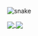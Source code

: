 <!--- ![snake gif](https://github.com/0p3r1/0p3r1/blob/output/github-contribution-grid-snake.gif) --->

![snake](https://github.com/user-attachments/assets/cd933799-9ec0-4db2-9304-7c04eb424230)

<a href="https://github.com/0p3r1">
  <img align="center" src="https://github-readme-stats.vercel.app/api?username=0p3r1&show_icons=true&locale=fr&hide_border=true&theme=transparent"/>
</a>
<a href="https://github.com/0p3r1">
  <img align="center" src="https://github-readme-stats.vercel.app/api/top-langs/?username=0p3r1&locale=fr&hide_border=true&&theme=transparent&layout=compact"/>
</a>
